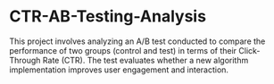 # CTR-AB-Testing-Analysis
This project involves analyzing an A/B test conducted to compare the performance of two groups (control and test) in terms of their Click-Through Rate (CTR). The test evaluates whether a new algorithm implementation improves user engagement and interaction.
